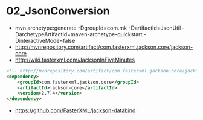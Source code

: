 # 02_JsonConversion
* mvn archetype:generate -DgroupId=com.mk -DartifactId=JsonUtil -DarchetypeArtifactId=maven-archetype-quickstart -DinteractiveMode=false
* http://mvnrepository.com/artifact/com.fasterxml.jackson.core/jackson-core
* http://wiki.fasterxml.com/JacksonInFiveMinutes
```xml
<!-- http://mvnrepository.com/artifact/com.fasterxml.jackson.core/jackson-core -->
<dependency>
    <groupId>com.fasterxml.jackson.core</groupId>
    <artifactId>jackson-core</artifactId>
    <version>2.7.4</version>
</dependency>
```
* https://github.com/FasterXML/jackson-databind
